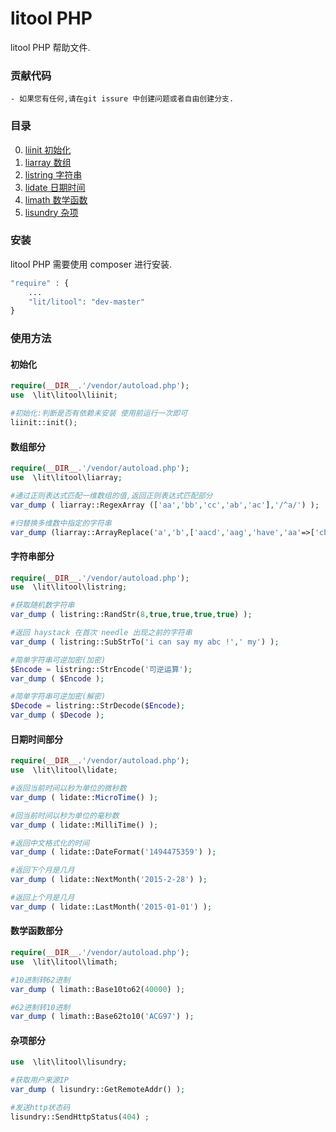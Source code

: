 litool PHP
==============
litool PHP 帮助文件.

### 贡献代码
    - 如果您有任何,请在git issure 中创建问题或者自由创建分支.

### 目录
0. [liinit 初始化](https://code.aliyun.com/lit/litool#%e5%88%9d%e5%a7%8b%e5%8c%96) <br />
1. [liarray 数组](https://code.aliyun.com/lit/litool#%E6%95%B0%E7%BB%84%E9%83%A8%E5%88%86) <br />
2. [listring 字符串](https://code.aliyun.com/lit/litool#%e5%ad%97%e7%ac%a6%e4%b8%b2%e9%83%a8%e5%88%86) <br />
3. [lidate 日期时间](https://code.aliyun.com/lit/litool#%e6%97%a5%e6%9c%9f%e6%97%b6%e9%97%b4%e9%83%a8%e5%88%86) <br />
4. [limath  数学函数](https://code.aliyun.com/lit/litool#%E6%95%B0%E5%AD%A6%E5%87%BD%E6%95%B0%E9%83%A8%E5%88%86) <br />
5. [lisundry  杂项](https://code.aliyun.com/lit/litool#%E6%9D%82%E9%A1%B9%E9%83%A8%E5%88%86) <br />

### 安装
litool PHP 需要使用 composer 进行安装.

```php
"require" : {
    ...
    "lit/litool": "dev-master"
}
```

### 使用方法

#### 初始化
```php
require(__DIR__.'/vendor/autoload.php');
use  \lit\litool\liinit;

#初始化:判断是否有依赖未安装 使用前运行一次即可
liinit::init();
```

#### 数组部分

```php
require(__DIR__.'/vendor/autoload.php');
use  \lit\litool\liarray;

#通过正则表达式匹配一维数组的值,返回正则表达式匹配部分
var_dump ( liarray::RegexArray (['aa','bb','cc','ab','ac'],'/^a/') );

#归替换多维数中指定的字符串
var_dump (liarray::ArrayReplace('a','b',['aacd','aag','have','aa'=>['cba']]));

```

#### 字符串部分

```php
require(__DIR__.'/vendor/autoload.php');
use  \lit\litool\listring;

#获取随机数字符串
var_dump ( listring::RandStr(8,true,true,true,true) );

#返回 haystack 在首次 needle 出现之前的字符串
var_dump ( listring::SubStrTo('i can say my abc !',' my') );

#简单字符串可逆加密(加密)
$Encode = listring::StrEncode('可逆运算');
var_dump ( $Encode );

#简单字符串可逆加密(解密)
$Decode = listring::StrDecode($Encode);
var_dump ( $Decode );

```

#### 日期时间部分

```php
require(__DIR__.'/vendor/autoload.php');
use  \lit\litool\lidate;

#返回当前时间以秒为单位的微秒数
var_dump ( lidate::MicroTime() );

#回当前时间以秒为单位的毫秒数
var_dump ( lidate::MilliTime() );

#返回中文格式化的时间
var_dump ( lidate::DateFormat('1494475359') );

#返回下个月是几月
var_dump ( lidate::NextMonth('2015-2-28') );

#返回上个月是几月
var_dump ( lidate::LastMonth('2015-01-01') );

```

#### 数学函数部分
```php
require(__DIR__.'/vendor/autoload.php');
use  \lit\litool\limath;

#10进制转62进制
var_dump ( limath::Base10to62(40000) );

#62进制转10进制
var_dump ( limath::Base62to10('ACG97') );
```

#### 杂项部分
```php
use  \lit\litool\lisundry;

#获取用户来源IP
var_dump ( lisundry::GetRemoteAddr() );

#发送http状态码
lisundry::SendHttpStatus(404) ;
```
